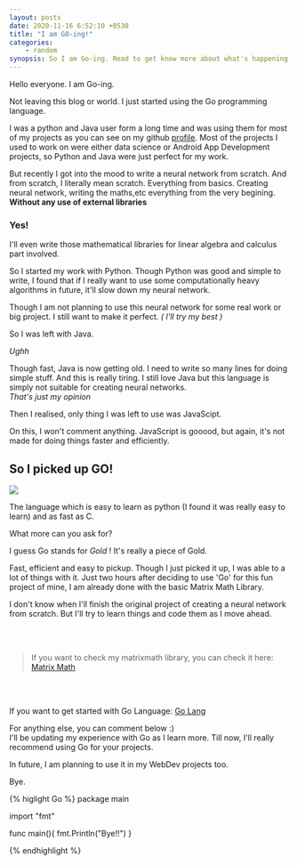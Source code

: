 ```yaml
---
layout: posts
date: 2020-11-16 6:52:10 +0530
title: "I am GO-ing!"
categories:
    - random
synopsis: So I am Go-ing. Read to get know more about what's happening.
---
```


Hello everyone. I am Go-ing.

Not leaving this blog or world. I just started using the Go programming language. 

I was a python and Java user form a long time and was using them for most of my projects as you can see on my github [profile](https://github.com/amanasci). Most of the projects I used to work on were either data science or Android App Development projects, so Python and Java were just perfect for my work. 

But recently I got into the mood to write a neural network from scratch. And from scratch, I literally mean scratch. Everything from basics. Creating neural network, writing the maths,etc everything from the very begining. **Without any use of external libraries**

### Yes!

I'll even write those mathematical libraries for linear algebra and calculus part involved.

So I started my work with Python. Though Python was good and simple to write, I found that if I really want to use some computationally heavy algorithms in future, it'll slow down my neural network.

Though I am not planning to use this neural network for some real work or big project. I still want to make it perfect. *( I'll try my best )*

So I was left with Java. 

*Ughh*

Though fast, Java is now getting old. I need to write so many lines for doing simple stuff. And this is really tiring. I still love Java but this language is simply not suitable for creating neural networks. <br>
*That's just my opinion*

Then I realised, only thing I was left to use was JavaScipt. 

On this, I won't comment anything. JavaScript is gooood, but again, it's not made for doing things faster and efficiently. 

## So I picked up GO!
![](https://miro.medium.com/max/3152/1*Ifpd_HtDiK9u6h68SZgNuA.png)

The language which is easy to learn as python (I found it was really easy to learn) and as fast as C. 

What more can you ask for? 

I guess Go stands for *Gold* ! It's really a piece of Gold.

Fast, efficient and easy to pickup. 
Though I just picked it up, I was able to a lot of things with it. Just two hours after deciding to use 'Go' for this fun project of mine, I am already done with the basic Matrix Math Library. 

I don't know when I'll finish the original project of creating a neural network from scratch. But I'll try to learn things and code them as I move ahead.

<br>
<br>

> If you want to check my matrixmath library, you can check it here: [Matrix Math](https://github.com/amanasci/matrixmath)

<br>
<br>

If you want to get started with Go Language: [Go Lang](https://golang.org/)

For anything else, you can comment below :)<br>
I'll be updating my experience with Go as I learn more. Till now, I'll really recommend using Go for your projects. 

In future, I am planning to use it in my WebDev projects too. 

Bye. 

{% higlight Go %}
package main

import "fmt"

func main(){
    fmt.Println("Bye!!")
}

{% endhighlight %}